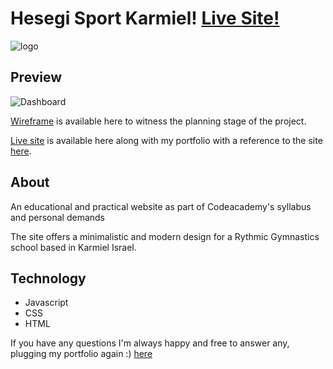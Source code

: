 # Hesegi Sport Karmiel! [Live Site!](https://williamalb.github.io/hesegi-sport-karmiel/)
![logo](https://i.imgur.com/mbLvNwu.png)

## Preview
![Dashboard](https://i.imgur.com/DMyNEGu.jpg)

[Wireframe](https://www.figma.com/file/ISKJfszhmucRYnm4tBE020/Hesegi-Sport-Karmiel?node-id=0%3A1) is available here to witness the planning stage of the project.

[Live site](https://williamalb.github.io/hesegi-sport-karmiel/) is available here along with my portfolio with a reference to the site [here](https://wills-portfolio.netlify.app/).

## About
An educational and practical website as part of Codeacademy's syllabus and personal demands

The site offers a minimalistic and modern design for a Rythmic Gymnastics school based in Karmiel Israel.



## Technology
* Javascript
* CSS
* HTML

If you have any questions I'm always happy and free to answer any, plugging my portfolio again :) [here](https://wills-portfolio.netlify.app/)
